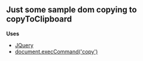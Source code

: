 ## Just some sample dom copying to copyToClipboard

**Uses**

  - [JQuery](https://code.jquery.com/jquery-3.1.1.min.js)
  - [document.execCommand('copy')](https://developer.mozilla.org/en-US/docs/Web/API/Document/execCommand)
